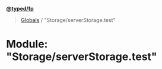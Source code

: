 **[@typed/fp](../README.md)**

> [Globals](../globals.md) / "Storage/serverStorage.test"

# Module: "Storage/serverStorage.test"
